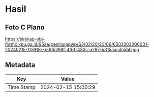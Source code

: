 # Hasil

## Foto C Plano

https://sirekap-obj-formc.kpu.go.id/95ae/pemilu/ppwp/63/02/20/20/06/6302202006001-20240215-113918--b005298f-4f6f-433c-a297-5315aacdb5b6.jpg


## Metadata

| Key        | Value               |
| ---------- | ------------------- |
| Time Stamp | 2024-02-15 15:00:29 |



